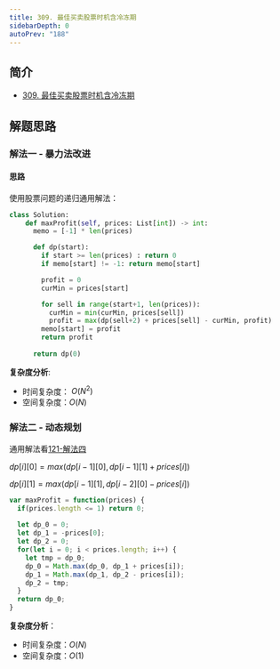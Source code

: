 ```yaml
---
title: 309. 最佳买卖股票时机含冷冻期
sidebarDepth: 0
autoPrev: "188"
---
```

 
## 简介
- [309. 最佳买卖股票时机含冷冻期](https://leetcode-cn.com/problems/best-time-to-buy-and-sell-stock-with-cooldown)

## 解题思路
### 解法一 - 暴力法改进
#### 思路
使用股票问题的递归通用解法：

```python
class Solution:
    def maxProfit(self, prices: List[int]) -> int:
      memo = [-1] * len(prices)

      def dp(start):
        if start >= len(prices) : return 0
        if memo[start] != -1: return memo[start]

        profit = 0
        curMin = prices[start]

        for sell in range(start+1, len(prices)):
          curMin = min(curMin, prices[sell])
          profit = max(dp(sell+2) + prices[sell] - curMin, profit)
        memo[start] = profit
        return profit
      
      return dp(0)

```

**复杂度分析**:
- 时间复杂度： $O(N^2)$
- 空间复杂度：$O(N)$

### 解法二 - 动态规划
通用解法看[121-解法四](121.md)

$dp[i][0] = max(dp[i-1][0], dp[i-1][1] + prices[i])$

$dp[i][1] = max(dp[i-1][1], dp[i-2][0] - prices[i])$

```javascript
var maxProfit = function(prices) {
  if(prices.length <= 1) return 0;
  
  let dp_0 = 0;
  let dp_1 = -prices[0];
  let dp_2 = 0;
  for(let i = 0; i < prices.length; i++) {
    let tmp = dp_0;
    dp_0 = Math.max(dp_0, dp_1 + prices[i]);
    dp_1 = Math.max(dp_1, dp_2 - prices[i]);
    dp_2 = tmp;
  }
  return dp_0;
}
```
**复杂度分析**：
- 时间复杂度：$O(N)$
- 空间复杂度：$O(1)$